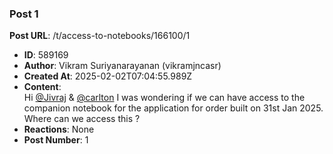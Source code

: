### Post 1
**Post URL**: /t/access-to-notebooks/166100/1
- **ID**: 589169
- **Author**: Vikram Suriyanarayanan (vikramjncasr)
- **Created At**: 2025-02-02T07:04:55.989Z
- **Content**:  
  Hi <a class="mention" href="/u/jivraj">@Jivraj</a> &amp; <a class="mention" href="/u/carlton">@carlton</a>
I was wondering if we can have access to the companion notebook for the application for order built on 31st Jan 2025. Where can we access this ?
- **Reactions**: None
- **Post Number**: 1

